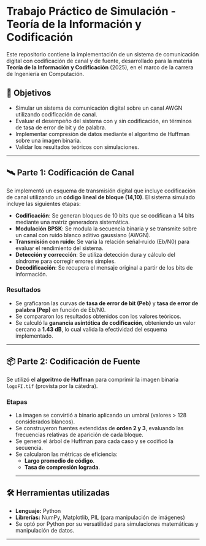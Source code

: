 # Trabajo Práctico de Simulación - Teoría de la Información y Codificación

Este repositorio contiene la implementación de un sistema de comunicación digital con codificación de canal y de fuente, desarrollado para la materia **Teoría de la Información y Codificación** (2025), en el marco de la carrera de Ingeniería en Computación.

## 📌 Objetivos

- Simular un sistema de comunicación digital sobre un canal AWGN utilizando codificación de canal.
- Evaluar el desempeño del sistema con y sin codificación, en términos de tasa de error de bit y de palabra.
- Implementar compresión de datos mediante el algoritmo de Huffman sobre una imagen binaria.
- Validar los resultados teóricos con simulaciones.

---

## 🛰️ Parte 1: Codificación de Canal

Se implementó un esquema de transmisión digital que incluye codificación de canal utilizando un **código lineal de bloque (14,10)**. El sistema simulado incluye las siguientes etapas:

- **Codificación**: Se generan bloques de 10 bits que se codifican a 14 bits mediante una matriz generadora sistemática.
- **Modulación BPSK**: Se modula la secuencia binaria y se transmite sobre un canal con ruido blanco aditivo gaussiano (AWGN).
- **Transmisión con ruido**: Se varía la relación señal-ruido (Eb/N0) para evaluar el rendimiento del sistema.
- **Detección y corrección**: Se utiliza detección dura y cálculo del síndrome para corregir errores simples.
- **Decodificación**: Se recupera el mensaje original a partir de los bits de información.

### Resultados

- Se graficaron las curvas de **tasa de error de bit (Peb)** y **tasa de error de palabra (Pep)** en función de Eb/N0.
- Se compararon los resultados obtenidos con los valores teóricos.
- Se calculó la **ganancia asintótica de codificación**, obteniendo un valor cercano a **1.43 dB**, lo cual valida la efectividad del esquema implementado.

---

## 📦 Parte 2: Codificación de Fuente

Se utilizó el **algoritmo de Huffman** para comprimir la imagen binaria `logoFI.tif` (provista por la cátedra).

### Etapas

- La imagen se convirtió a binario aplicando un umbral (valores > 128 considerados blancos).
- Se construyeron fuentes extendidas de **orden 2 y 3**, evaluando las frecuencias relativas de aparición de cada bloque.
- Se generó el árbol de Huffman para cada caso y se codificó la secuencia.
- Se calcularon las métricas de eficiencia:
  - **Largo promedio de código**.
  - **Tasa de compresión lograda**.
  ---

## 🛠️ Herramientas utilizadas

- **Lenguaje:** Python
- **Librerías:** NumPy, Matplotlib, PIL (para manipulación de imágenes)
- Se optó por Python por su versatilidad para simulaciones matemáticas y manipulación de datos.

---